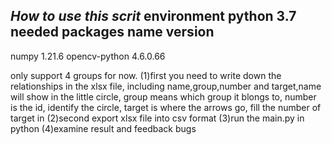 *How to use this scrit*
environment  python 3.7
needed packages
  name            version
  -----------------------
  numpy           1.21.6
  opencv-python   4.6.0.66
  
only support 4 groups for now.
    (1)first you need to write down the relationships in the xlsx file, including name,group,number and target,name will show in the little circle, group means which group it blongs to, number is the id, identify the circle, target is where the arrows go, fill the number of target in
    (2)second export xlsx file into csv format
    (3)run the main.py in python
    (4)examine result and feedback bugs
